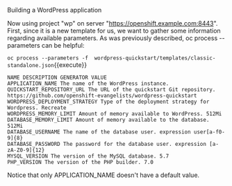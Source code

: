 Building a WordPress application


Now using project "wp" on server "https://openshift.example.com:8443".
First, since it is a new template for us, we want to gather some information regarding available parameters. As was previously described, oc process --parameters can be helpful:


`oc process --parameters -f  wordpress-quickstart/templates/classic-standalone.json`{{execute}}

```
NAME DESCRIPTION GENERATOR VALUE
APPLICATION_NAME The name of the WordPress instance.
QUICKSTART_REPOSITORY_URL The URL of the quickstart Git repository. https://github.com/openshift-evangelists/wordpress-quickstart
WORDPRESS_DEPLOYMENT_STRATEGY Type of the deployment strategy for Wordpress. Recreate
WORDPRESS_MEMORY_LIMIT Amount of memory available to WordPress. 512Mi
DATABASE_MEMORY_LIMIT Amount of memory available to the database. 512Mi
DATABASE_USERNAME The name of the database user. expression user[a-f0-9]{8}
DATABASE_PASSWORD The password for the database user. expression [a-zA-Z0-9]{12}
MYSQL_VERSION The version of the MySQL database. 5.7
PHP_VERSION The version of the PHP builder. 7.0
```

Notice that only APPLICATION_NAME doesn't have a default value.